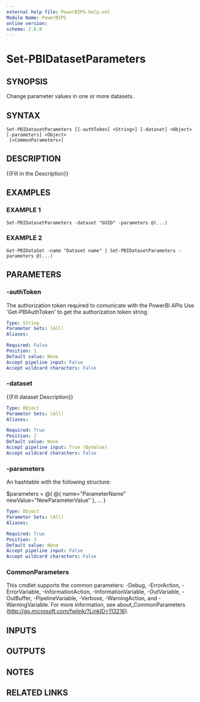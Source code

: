 ```yaml
---
external help file: PowerBIPS-help.xml
Module Name: PowerBIPS
online version:
schema: 2.0.0
---
```


# Set-PBIDatasetParameters

## SYNOPSIS
Change parameter values in one or more datasets.

## SYNTAX

```
Set-PBIDatasetParameters [[-authToken] <String>] [-dataset] <Object> [-parameters] <Object>
 [<CommonParameters>]
```

## DESCRIPTION
{{Fill in the Description}}

## EXAMPLES

### EXAMPLE 1
```
Set-PBIDatasetParameters -dataset "GUID" -parameters @(...)
```

### EXAMPLE 2
```
Get-PBIDataSet -name "Dataset name" | Set-PBIDatasetParameters -parameters @(...)
```

## PARAMETERS

### -authToken
The authorization token required to comunicate with the PowerBI APIs
Use 'Get-PBIAuthToken' to get the authorization token string

```yaml
Type: String
Parameter Sets: (All)
Aliases:

Required: False
Position: 1
Default value: None
Accept pipeline input: False
Accept wildcard characters: False
```

### -dataset
{{Fill dataset Description}}

```yaml
Type: Object
Parameter Sets: (All)
Aliases:

Required: True
Position: 2
Default value: None
Accept pipeline input: True (ByValue)
Accept wildcard characters: False
```

### -parameters
An hashtable with the following structure:

$parameters = @(
           @{
               name="ParameterName"
               newValue="NewParameterValue"
		},
		...
       )

```yaml
Type: Object
Parameter Sets: (All)
Aliases:

Required: True
Position: 3
Default value: None
Accept pipeline input: False
Accept wildcard characters: False
```

### CommonParameters
This cmdlet supports the common parameters: -Debug, -ErrorAction, -ErrorVariable, -InformationAction, -InformationVariable, -OutVariable, -OutBuffer, -PipelineVariable, -Verbose, -WarningAction, and -WarningVariable.
For more information, see about_CommonParameters (http://go.microsoft.com/fwlink/?LinkID=113216).

## INPUTS

## OUTPUTS

## NOTES

## RELATED LINKS
